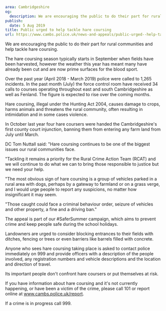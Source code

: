 ```yaml
area: Cambridgeshire
og:
  description: We are encouraging the public to do their part for rural communities and help tackle hare coursing.
publish:
  date: 5 Aug 2019
title: Public urged to help tackle hare coursing
url: https://www.cambs.police.uk/news-and-appeals/public-urged--help-tackle-hare-coursing
```

We are encouraging the public to do their part for rural communities and help tackle hare coursing.

The hare coursing season typically starts in September when fields have been harvested, however the weather this year has meant many have already been cut and are now prime surfaces for the blood sport.

Over the past year (April 2018 - March 2019) police were called to 1,265 incidents. In the past month (July) the force control room have received 34 calls to courses operating throughout east and south Cambridgeshire as well as Fenland. The figure is expected to rise over the coming months.

Hare coursing, illegal under the Hunting Act 2004, causes damage to crops, harms animals and threatens the rural community, often resulting in intimidation and in some cases violence.

In October last year four hare coursers were handed the Cambridgeshire's first county court injunction, banning them from entering any farm land from July until March.

DC Tom Nuttall said: "Hare coursing continues to be one of the biggest issues our rural communities face.

"Tackling it remains a priority for the Rural Crime Action Team (RCAT) and we will continue to do what we can to bring those responsible to justice but we need your help.

"The most obvious sign of hare coursing is a group of vehicles parked in a rural area with dogs, perhaps by a gateway to farmland or on a grass verge, and I would urge people to report any suspicions, no matter how insignificant it may seem.

"Those caught could face a criminal behaviour order, seizure of vehicles and other property, a fine and a driving ban."

The appeal is part of our #SaferSummer campaign, which aims to prevent crime and keep people safe during the school holidays.

Landowners are urged to consider blocking entrances to their fields with ditches, fencing or trees or even barriers like barrels filled with concrete.

Anyone who sees hare coursing taking place is asked to contact police immediately on 999 and provide officers with a description of the people involved, any registration numbers and vehicle descriptions and the location and direction of travel.

Its important people don't confront hare coursers or put themselves at risk.

If you have information about hare coursing and it's not currently happening, or have been a victim of the crime, please call 101 or report online at www.cambs.police.uk/report.

If a crime is in progress call 999.
